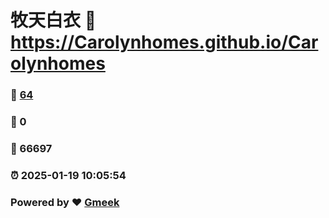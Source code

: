 # 牧天白衣 :link: https://Carolynhomes.github.io/Carolynhomes 
### :page_facing_up: [64](https://Carolynhomes.github.io/Carolynhomes/tag.html) 
### :speech_balloon: 0 
### :hibiscus: 66697 
### :alarm_clock: 2025-01-19 10:05:54 
### Powered by :heart: [Gmeek](https://github.com/Meekdai/Gmeek)
